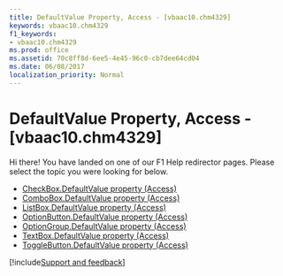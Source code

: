 ```yaml
---
title: DefaultValue Property, Access - [vbaac10.chm4329]
keywords: vbaac10.chm4329
f1_keywords:
- vbaac10.chm4329
ms.prod: office
ms.assetid: 70c8ff8d-6ee5-4e45-96c0-cb7dee64cd04
ms.date: 06/08/2017
localization_priority: Normal
---
```



# DefaultValue Property, Access - [vbaac10.chm4329]

Hi there! You have landed on one of our F1 Help redirector pages. Please select the topic you were looking for below.

- [CheckBox.DefaultValue property (Access)](http://msdn.microsoft.com/library/3bbeaae3-3f94-0841-306d-a73e56cac461%28Office.15%29.aspx)
- [ComboBox.DefaultValue property (Access)](http://msdn.microsoft.com/library/9c8a001f-ba06-f5c4-654d-7f37cabec14e%28Office.15%29.aspx)
- [ListBox.DefaultValue property (Access)](http://msdn.microsoft.com/library/dd8104db-7d24-2b1f-aac7-bc17f7b9002b%28Office.15%29.aspx)
- [OptionButton.DefaultValue property (Access)](http://msdn.microsoft.com/library/87be103a-bfe6-ccab-7349-4c3cbbeadc30%28Office.15%29.aspx)
- [OptionGroup.DefaultValue property (Access)](http://msdn.microsoft.com/library/cb19cb7b-033c-9e4d-6683-5296c306f47f%28Office.15%29.aspx)
- [TextBox.DefaultValue property (Access)](http://msdn.microsoft.com/library/fab86da0-e865-478c-80c6-7681c5733059%28Office.15%29.aspx)
- [ToggleButton.DefaultValue property (Access)](http://msdn.microsoft.com/library/95809409-a347-33d6-4268-2b66fb1f2ac6%28Office.15%29.aspx)

[!include[Support and feedback](~/includes/feedback-boilerplate.md)]